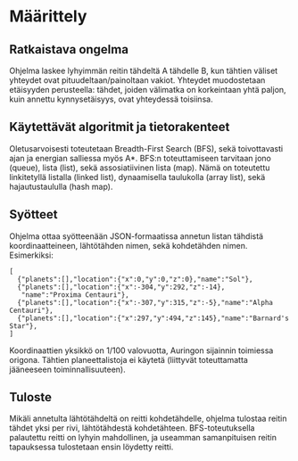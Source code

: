 # Määrittely

## Ratkaistava ongelma

Ohjelma laskee lyhyimmän reitin tähdeltä A tähdelle B, kun tähtien väliset
yhteydet ovat pituudeltaan/painoltaan vakiot. Yhteydet muodostetaan etäisyyden
perusteella: tähdet, joiden välimatka on korkeintaan yhtä paljon, kuin annettu
kynnysetäisyys, ovat yhteydessä toisiinsa.

## Käytettävät algoritmit ja tietorakenteet

Oletusarvoisesti toteutetaan Breadth-First Search (BFS), sekä toivottavasti
ajan ja energian salliessa myös A*. BFS:n toteuttamiseen tarvitaan jono
(queue), lista (list), sekä assosiatiivinen lista (map). Nämä on toteutettu
linkitetyllä listalla (linked list), dynaamisella taulukolla (array list),
sekä hajautustaululla (hash map).

## Syötteet

Ohjelma ottaa syötteenään JSON-formaatissa annetun listan tähdistä
koordinaatteineen, lähtötähden nimen, sekä kohdetähden nimen. Esimerkiksi:
```
[
  {"planets":[],"location":{"x":0,"y":0,"z":0},"name":"Sol"},
  {"planets":[],"location":{"x":-304,"y":292,"z":-14},
   "name":"Proxima Centauri"},
  {"planets":[],"location":{"x":-307,"y":315,"z":-5},"name":"Alpha Centauri"},
  {"planets":[],"location":{"x":297,"y":494,"z":145},"name":"Barnard's Star"},
]
```
Koordinaattien yksikkö on 1/100 valovuotta, Auringon sijainnin toimiessa
origona. Tähtien planeettalistoja ei käytetä (liittyvät toteuttamatta
jääneeseen toiminnallisuuteen).

## Tuloste

Mikäli annetulta lähtötähdeltä on reitti kohdetähdelle, ohjelma tulostaa reitin
tähdet yksi per rivi, lähtötähdestä kohdetähteen. BFS-toteutuksella palautettu
reitti on lyhyin mahdollinen, ja useamman samanpituisen reitin tapauksessa
tulostetaan ensin löydetty reitti.
 
